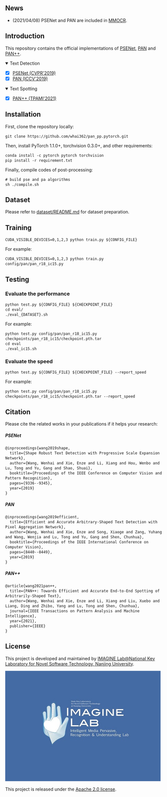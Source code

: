 ## News
- (2021/04/08) PSENet and PAN are included in [MMOCR](https://github.com/open-mmlab/mmocr).

## Introduction
This repository contains the official implementations of [PSENet](https://openaccess.thecvf.com/content_CVPR_2019/html/Wang_Shape_Robust_Text_Detection_With_Progressive_Scale_Expansion_Network_CVPR_2019_paper.html), [PAN](https://openaccess.thecvf.com/content_ICCV_2019/html/Wang_Efficient_and_Accurate_Arbitrary-Shaped_Text_Detection_With_Pixel_Aggregation_Network_ICCV_2019_paper.html) and [PAN++](https://arxiv.org/abs/2105.00405).

<details open>
<summary>Text Detection</summary>

- [x] [PSENet (CVPR'2019)](config/psenet/)
- [x] [PAN (ICCV'2019)](config/pan/)

</details>

<details open>
<summary>Text Spotting</summary>

- [x] [PAN++ (TPAMI'2021)](config/pan_pp)

</details>

## Installation

First, clone the repository locally:

```shell
git clone https://github.com/whai362/pan_pp.pytorch.git
```

Then, install PyTorch 1.1.0+, torchvision 0.3.0+, and other requirements:

```shell
conda install -c pytorch pytorch torchvision
pip install -r requirement.txt
```

Finally, compile codes of post-processing:

```shell
# build pse and pa algorithms
sh ./compile.sh
```

## Dataset
Please refer to [dataset/README.md](dataset/README.md) for dataset preparation.

## Training
```shell
CUDA_VISIBLE_DEVICES=0,1,2,3 python train.py ${CONFIG_FILE}
```
For example:
```shell
CUDA_VISIBLE_DEVICES=0,1,2,3 python train.py config/pan/pan_r18_ic15.py
```

## Testing

### Evaluate the performance

```shell
python test.py ${CONFIG_FILE} ${CHECKPOINT_FILE}
cd eval/
./eval_{DATASET}.sh
```
For example:
```shell
python test.py config/pan/pan_r18_ic15.py checkpoints/pan_r18_ic15/checkpoint.pth.tar
cd eval
./eval_ic15.sh
```

### Evaluate the speed

```shell script
python test.py ${CONFIG_FILE} ${CHECKPOINT_FILE} --report_speed
```
For example:
```shell script
python test.py config/pan/pan_r18_ic15.py checkpoints/pan_r18_ic15/checkpoint.pth.tar --report_speed
```

## Citation

Please cite the related works in your publications if it helps your research:

##### PSENet

```
@inproceedings{wang2019shape,
  title={Shape Robust Text Detection with Progressive Scale Expansion Network},
  author={Wang, Wenhai and Xie, Enze and Li, Xiang and Hou, Wenbo and Lu, Tong and Yu, Gang and Shao, Shuai},
  booktitle={Proceedings of the IEEE Conference on Computer Vision and Pattern Recognition},
  pages={9336--9345},
  year={2019}
}
```

##### PAN

```
@inproceedings{wang2019efficient,
  title={Efficient and Accurate Arbitrary-Shaped Text Detection with Pixel Aggregation Network},
  author={Wang, Wenhai and Xie, Enze and Song, Xiaoge and Zang, Yuhang and Wang, Wenjia and Lu, Tong and Yu, Gang and Shen, Chunhua},
  booktitle={Proceedings of the IEEE International Conference on Computer Vision},
  pages={8440--8449},
  year={2019}
}
```

##### PAN++

```
@article{wang2021pan++,
  title={PAN++: Towards Efficient and Accurate End-to-End Spotting of Arbitrarily-Shaped Text},
  author={Wang, Wenhai and Xie, Enze and Li, Xiang and Liu, Xuebo and Liang, Ding and Zhibo, Yang and Lu, Tong and Shen, Chunhua},
  journal={IEEE Transactions on Pattern Analysis and Machine Intelligence},
  year={2021},
  publisher={IEEE}
}
```

## License

This project is developed and maintained by [IMAGINE Lab@National Key Laboratory for Novel Software Technology, Nanjing University](https://cs.nju.edu.cn/lutong/ImagineLab.html).

<img src="logo.jpg" alt="IMAGINE Lab">

This project is released under the [Apache 2.0 license](https://github.com/whai362/pan_pp.pytorch/blob/master/LICENSE).
